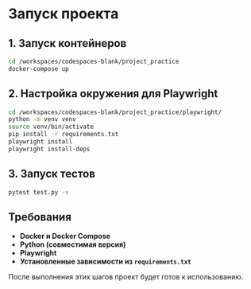 # Запуск проекта

## 1. Запуск контейнеров

```sh
cd /workspaces/codespaces-blank/project_practice
docker-compose up
```

## 2. Настройка окружения для Playwright

```sh
cd /workspaces/codespaces-blank/project_practice/playwright/
python -m venv venv 
source venv/bin/activate
pip install -r requirements.txt
playwright install
playwright install-deps
```

## 3. Запуск тестов

```sh
pytest test.py -v
```

## Требования

- **Docker и Docker Compose**
- **Python (совместимая версия)**
- **Playwright**
- **Установленные зависимости из `requirements.txt`**

После выполнения этих шагов проект будет готов к использованию.

